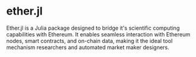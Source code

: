 # ether.jl

Ether.jl is a Julia package designed to bridge it's scientific computing capabilities with Ethereum. It enables seamless interaction with Ethereum nodes, smart contracts, and on-chain data, making it the ideal tool mechanism researchers and automated market maker designers. 


